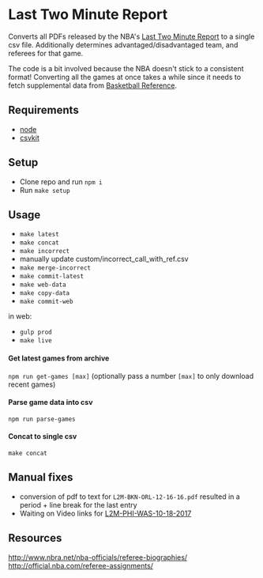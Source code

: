 # Last Two Minute Report
Converts all PDFs released by the NBA's [Last Two Minute Report](http://official.nba.com/nba-last-two-minute-reports-archive/) to a single csv file. Additionally determines advantaged/disadvantaged team, and referees for that game.

The code is a bit involved because the NBA doesn't stick to a consistent format! Converting all the games at once takes a while since it needs to fetch supplemental data from [Basketball Reference](https://basketball-reference.com).

## Requirements
* [node](https://node.js.org)
* [csvkit](https://csvkit.readthedocs.org)

## Setup
* Clone repo and run `npm i`
* Run `make setup`

## Usage

* `make latest`
* `make concat`
* `make incorrect`
* manually update custom/incorrect_call_with_ref.csv
* `make merge-incorrect`
* `make commit-latest`
* `make web-data`
* `make copy-data`
* `make commit-web`

in web:
* `gulp prod`
* `make live`

#### Get latest games from archive
`npm run get-games [max]` (optionally pass a number `[max]` to only download recent games)

#### Parse game data into csv
`npm run parse-games`

#### Concat to single csv
`make concat`

## Manual fixes
* conversion of pdf to text for `L2M-BKN-ORL-12-16-16.pdf` resulted in a period + line break for the last entry
* Waiting on Video links for [L2M-PHI-WAS-10-18-2017](http://official.nba.com/wp-content/uploads/sites/4/2017/10/L2M-PHI-WAS-10-18-2017.pdf)


## Resources
http://www.nbra.net/nba-officials/referee-biographies/
http://official.nba.com/referee-assignments/